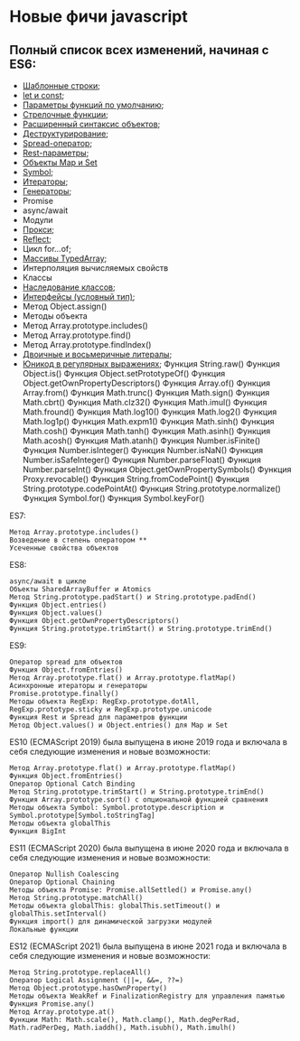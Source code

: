# Новые фичи javascript

## Полный список всех изменений, начиная с ES6:

  - [Шаблонные строки](./src/ES6/templateStrings.js);
  - [let и const](./src/ES6/letConst.js);
  - [Параметры функций по умолчанию](./src/ES6/funcParams.js);
  - [Стрелочные функции](./src/ES6/arrowFunction.js);
  - [Расширенный синтаксис объектов](./src/ES6/extendedObject.js);
  - [Деструктурирование](./src/ES6/destructuring.js);
  - [Spread-оператор](./src/ES6/spread.js);
  - [Rest-параметры](./src/ES6/rest.js);
  - [Объекты Map и Set](./src/ES6/mapAndSet.js)
  - [Symbol](./src/ES6/symbol.js);
  - [Итераторы](./src/ES6/iterators.js);
  - [Генераторы](./src/ES6/generators.js);
  - Promise
  - async/await
  - Модули
  - [Прокси](./src/ES6/proxy.js);
  - [Reflect](./src/ES6/reflect.js);
  - Цикл for...of;
  - [Массивы TypedArray](./src/ES6/typedArray.js);
  - Интерполяция вычисляемых свойств
  - Классы
  - [Наследование классов](./src/ES6/extends.md);
  - [Интерфейсы (условный тип)](./src/ES6/interfaces.md);
  - Метод Object.assign()
  - Методы объекта
  - Метод Array.prototype.includes()
  - Метод Array.prototype.find()
  - Метод Array.prototype.findIndex()
  - [Двоичные и восьмеричные литералы](./src/ES6/binaryAndOctalLiterals.md);
  - [Юникод в регулярных выражениях](./src/ES6/unicode.md);
    Функция String.raw()
    Функция Object.is()
    Функция Object.setPrototypeOf()
    Функция Object.getOwnPropertyDescriptors()
    Функция Array.of()
    Функция Array.from()
    Функция Math.trunc()
    Функция Math.sign()
    Функция Math.cbrt()
    Функция Math.clz32()
    Функция Math.imul()
    Функция Math.fround()
    Функция Math.log10()
    Функция Math.log2()
    Функция Math.log1p()
    Функция Math.expm1()
    Функция Math.sinh()
    Функция Math.cosh()
    Функция Math.tanh()
    Функция Math.asinh()
    Функция Math.acosh()
    Функция Math.atanh()
    Функция Number.isFinite()
    Функция Number.isInteger()
    Функция Number.isNaN()
    Функция Number.isSafeInteger()
    Функция Number.parseFloat()
    Функция Number.parseInt()
    Функция Object.getOwnPropertySymbols()
    Функция Proxy.revocable()
    Функция String.fromCodePoint()
    Функция String.prototype.codePointAt()
    Функция String.prototype.normalize()
    Функция Symbol.for()
    Функция Symbol.keyFor()


ES7:

    Метод Array.prototype.includes()
    Возведение в степень оператором **
    Усеченные свойства объектов

ES8:

    async/await в цикле
    Объекты SharedArrayBuffer и Atomics
    Метод String.prototype.padStart() и String.prototype.padEnd()
    Функция Object.entries()
    Функция Object.values()
    Функция Object.getOwnPropertyDescriptors()
    Функция String.prototype.trimStart() и String.prototype.trimEnd()

ES9:

    Оператор spread для объектов
    Функция Object.fromEntries()
    Метод Array.prototype.flat() и Array.prototype.flatMap()
    Асинхронные итераторы и генераторы
    Promise.prototype.finally()
    Методы объекта RegExp: RegExp.prototype.dotAll, RegExp.prototype.sticky и RegExp.prototype.unicode
    Функция Rest и Spread для параметров функции
    Метод Object.values() и Object.entries() для Map и Set

ES10 (ECMAScript 2019) была выпущена в июне 2019 года и включала в себя следующие изменения и новые возможности:

    Метод Array.prototype.flat() и Array.prototype.flatMap()
    Функция Object.fromEntries()
    Оператор Optional Catch Binding
    Метод String.prototype.trimStart() и String.prototype.trimEnd()
    Функция Array.prototype.sort() с опциональной функцией сравнения
    Методы объекта Symbol: Symbol.prototype.description и Symbol.prototype[Symbol.toStringTag]
    Методы объекта globalThis
    Функция BigInt

ES11 (ECMAScript 2020) была выпущена в июне 2020 года и включала в себя следующие изменения и новые возможности:

    Оператор Nullish Coalescing
    Оператор Optional Chaining
    Методы объекта Promise: Promise.allSettled() и Promise.any()
    Метод String.prototype.matchAll()
    Методы объекта globalThis: globalThis.setTimeout() и globalThis.setInterval()
    Функция import() для динамической загрузки модулей
    Локальные функции

ES12 (ECMAScript 2021) была выпущена в июне 2021 года и включала в себя следующие изменения и новые возможности:

    Метод String.prototype.replaceAll()
    Оператор Logical Assignment (||=, &&=, ??=)
    Метод Object.prototype.hasOwnProperty()
    Методы объекта WeakRef и FinalizationRegistry для управления памятью
    Функция Promise.any()
    Метод Array.prototype.at()
    Функции Math: Math.scale(), Math.clamp(), Math.degPerRad, Math.radPerDeg, Math.iaddh(), Math.isubh(), Math.imulh()